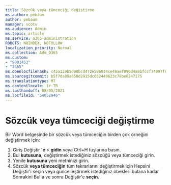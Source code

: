 ```yaml
---
title: Sözcük veya tümceciği değiştirme
ms.author: pebaum
author: pebaum
manager: scotv
ms.audience: Admin
ms.topic: article
ms.service: o365-administration
ROBOTS: NOINDEX, NOFOLLOW
localization_priority: Normal
ms.collection: Adm_O365
ms.custom:
- "9001453"
- "3465"
ms.openlocfilehash: c45a129b5d98bcd472e586034ce49aef090d4a8bfccf74097f6df8b0f5379184
ms.sourcegitcommit: b5f7da89a650d2915dc652449623c78be6247175
ms.translationtype: MT
ms.contentlocale: tr-TR
ms.lasthandoff: 08/05/2021
ms.locfileid: "54052946"
---
```

# <a name="replace-a-word-or-phrase"></a>Sözcük veya tümceciği değiştirme

Bir Word belgesinde bir sözcük veya tümceciğin birden çok örneğini değiştirmek için:

1. Giriş Değiştir **'e**  >  **gidin** veya Ctrl+H tuşlarına basın.
2. Bul **kutusuna,** değiştirmek istediğiniz sözcüğü veya tümceciği girin. 
3. Yenile **kutusuna** yeni metninizi girin.
3. Sözcük **veya tümceciğin** tüm tekrarlarını değiştirmek  için Hepsini Değiştir'i seçin veya güncelleştirmek istediğiniz öbekleri bulana kadar Sonrakini Bul'a ve sonra Değiştir'e **seçin.**